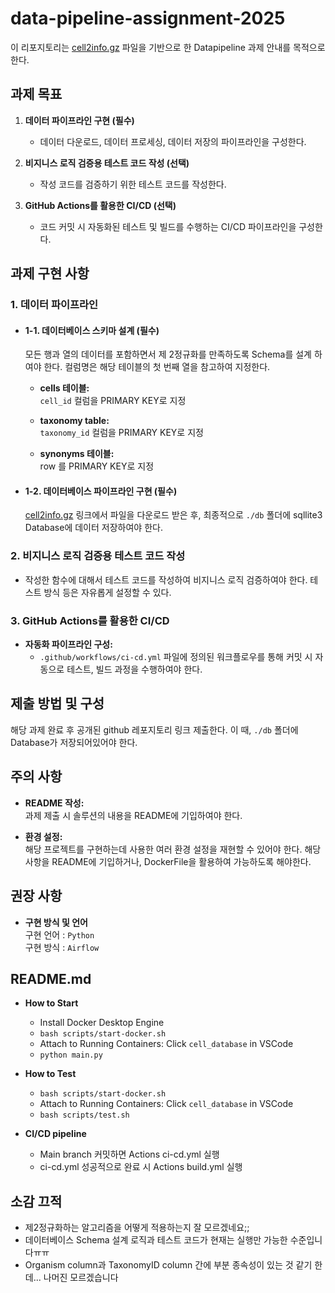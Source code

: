 # data-pipeline-assignment-2025

이 리포지토리는 [cell2info.gz](https://ftp.ncbi.nlm.nih.gov/pubchem/Target/cell2info.gz) 파일을 기반으로 한 Datapipeline 과제 안내를 목적으로 한다.

## 과제 목표

1. **데이터 파이프라인 구현 (필수)**  
   - 데이터 다운로드, 데이터 프로세싱, 데이터 저장의 파이프라인을 구성한다.

2. **비지니스 로직 검증용 테스트 코드 작성 (선택)**  
   - 작성 코드를 검증하기 위한 테스트 코드를 작성한다.

3. **GitHub Actions를 활용한 CI/CD (선택)**  
   - 코드 커밋 시 자동화된 테스트 및 빌드를 수행하는 CI/CD 파이프라인을 구성한다.


## 과제 구현 사항

### 1. 데이터 파이프라인

- #### 1-1. 데이터베이스 스키마 설계 (필수)
  모든 행과 열의 데이터를 포함하면서 제 2정규화를 만족하도록 Schema를 설계 하여야 한다. 컬럼명은 해당 테이블의 첫 번째 열을 참고하여 지정한다.

  - **cells 테이블:**  
    `cell_id` 컬럼을 PRIMARY KEY로 지정

  - **taxonomy table:**  
    `taxonomy_id` 컬럼을 PRIMARY KEY로 지정

  - **synonyms 테이블:**  
    row 를 PRIMARY KEY로 지정

- #### 1-2. 데이터베이스 파이프라인 구현 (필수)
  [cell2info.gz](https://ftp.ncbi.nlm.nih.gov/pubchem/Target/cell2info.gz) 링크에서 파일을 다운로드 받은 후, 최종적으로 `./db` 폴더에 sqllite3 Database에 데이터 저장하여야 한다.


### 2. 비지니스 로직 검증용 테스트 코드 작성 

- 작성한 함수에 대해서 테스트 코드를 작성하여 비지니스 로직 검증하여야 한다. 테스트 방식 등은 자유롭게 설정할 수 있다.

### 3. GitHub Actions를 활용한 CI/CD

- **자동화 파이프라인 구성:**  
  - `.github/workflows/ci-cd.yml` 파일에 정의된 워크플로우를 통해 커밋 시 자동으로 테스트, 빌드 과정을 수행하여야 한다.



## 제출 방법 및 구성

해당 과제 완료 후 공개된 github 레포지토리 링크 제출한다. 이 때, `./db` 폴더에 Database가 저장되어있어야 한다.



## 주의 사항
- **README 작성:**  
  과제 제출 시 솔루션의 내용을 README에 기입하여야 한다.

- **환경 설정:**  
  해당 프로젝트를 구현하는데 사용한 여러 환경 설정을 재현할 수 있어야 한다. 해당 사항을 README에 기입하거나, DockerFile을 활용하여 가능하도록 해야한다.


## 권장 사항

- **구현 방식 및 언어**  
  구현 언어 : `Python`  
  구현 방식 : `Airflow`

## README.md

- **How to Start**
  - Install Docker Desktop Engine
  - `bash scripts/start-docker.sh`
  - Attach to Running Containers: Click `cell_database` in VSCode
  - `python main.py`

- **How to Test**  
  - `bash scripts/start-docker.sh`
  - Attach to Running Containers: Click `cell_database` in VSCode
  - `bash scripts/test.sh`

- **CI/CD pipeline**  
  - Main branch 커밋하면 Actions ci-cd.yml 실행
  - ci-cd.yml 성공적으로 완료 시 Actions build.yml 실행


## 소감 끄적
  - 제2정규화하는 알고리즘을 어떻게 적용하는지 잘 모르겠네요;; 
  - 데이터베이스 Schema 설계 로직과 테스트 코드가 현재는 실행만 가능한 수준입니다ㅠㅠ
  - Organism column과 TaxonomyID column 간에 부분 종속성이 있는 것 같기 한데... 나머진 모르겠습니다